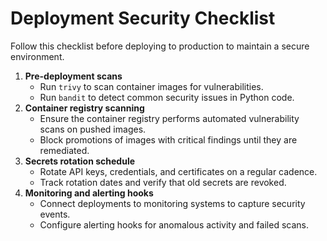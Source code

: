 # Deployment Security Checklist

Follow this checklist before deploying to production to maintain a secure environment.

1. **Pre-deployment scans**
   - Run `trivy` to scan container images for vulnerabilities.
   - Run `bandit` to detect common security issues in Python code.
2. **Container registry scanning**
   - Ensure the container registry performs automated vulnerability scans on pushed images.
   - Block promotions of images with critical findings until they are remediated.
3. **Secrets rotation schedule**
   - Rotate API keys, credentials, and certificates on a regular cadence.
   - Track rotation dates and verify that old secrets are revoked.
4. **Monitoring and alerting hooks**
   - Connect deployments to monitoring systems to capture security events.
   - Configure alerting hooks for anomalous activity and failed scans.
